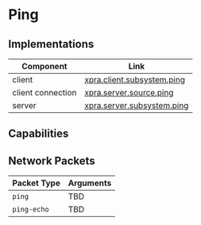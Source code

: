 # Ping


## Implementations

| Component         | Link                                                                                                                     |
|-------------------|--------------------------------------------------------------------------------------------------------------------------|
| client            | [xpra.client.subsystem.ping](https://github.com/Xpra-org/xpra/blob/master/xpra/client/subsystem/ping.py)         |
| client connection | [xpra.server.source.ping](https://github.com/Xpra-org/xpra/blob/master/xpra/server/source/ping.py)       |
| server            | [xpra.server.subsystem.ping](https://github.com/Xpra-org/xpra/blob/master/xpra/server/subsystem/ping.py) |


## Capabilities


## Network Packets

| Packet Type           | Arguments |
|-----------------------|-----------|
| `ping`                | TBD       |
| `ping-echo`           | TBD       |
